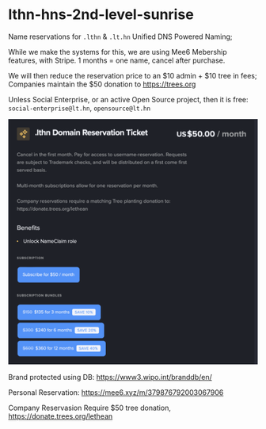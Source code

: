 # lthn-hns-2nd-level-sunrise

Name reservations for `.lthn` &amp; `.lt.hn` Unified DNS Powered Naming;

While we make the systems for this, we are using Mee6 Mebership features, with Stripe. 1 months = one name, cancel after purchase.

We will then reduce the reservation price to an $10 admin + $10 tree in fees; Companies maintain the $50 donation to https://trees.org

Unless Social Enterprise, or an active Open Source project, then it is free: `social-enterprise@lt.hn`, `opensource@lt.hn`

![](img/Ithn%20Domain%20Reservation%20Ticket.png)

Brand protected using DB:  https://www3.wipo.int/branddb/en/

Personal Reservation: https://mee6.xyz/m/379876792003067906

Company Reservasion Require $50 tree donation, https://donate.trees.org/lethean
